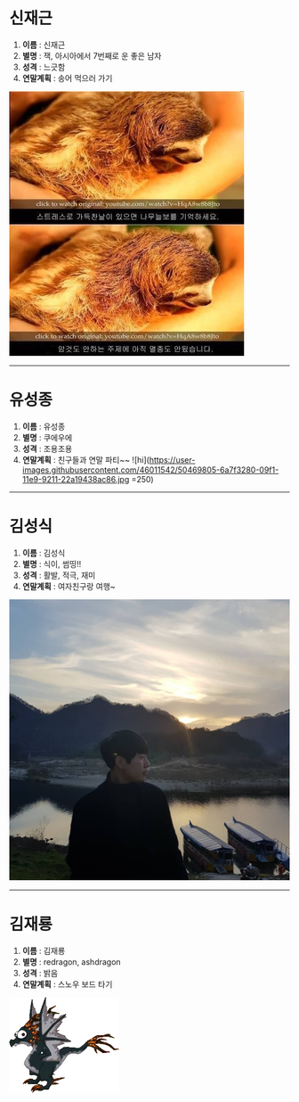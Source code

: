 # 신재근
1. **이름** : 신재근 
2. **별명** : 잭, 아시아에서 7번째로 운 좋은 남자
3. **성격** : 느긋함
4. **연말계획** : 송어 먹으러 가기

![](https://github.com/doorisun/ssafy6/blob/master/sloth.JPG/?raw=true)

---
# 유성종
1. **이름** : 유성종 
2. **별명** : 쿠에우에 
3. **성격** : 조용조용 
4. **연말계획** : 친구들과 연말 파티~~
![hi](https://user-images.githubusercontent.com/46011542/50469805-6a7f3280-09f1-11e9-9211-22a19438ac86.jpg =250)
---
# 김성식
1. **이름** : 김성식
2. **별명** : 식이, 썸띵!!
3. **성격** : 활발, 적극, 재미
4. **연말계획** : 여자친구랑 여행~

![](https://github.com/doorisun/ssafy6/blob/master/sik.jpg/?raw=true)

---
# 김재룡
1. **이름** : 김재룡
2. **별명** : redragon, ashdragon
3. **성격** : 밝음
4. **연말계획** : 스노우 보드 타기

![](https://github.com/doorisun/ssafy6/blob/master/Ash_Dragon_Adult.png/?raw=true)
